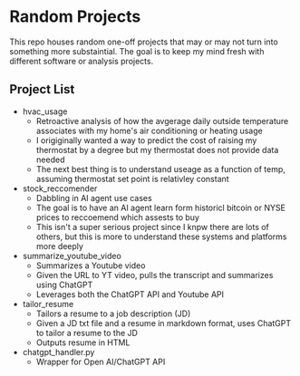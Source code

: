 # Random Projects

This repo houses random one-off projects that may or may not turn into something more substaintial. 
The goal is to keep my mind fresh with different software or analysis projects. 

## Project List
* hvac_usage
  * Retroactive analysis of how the avgerage daily outside temperature associates with my home's air conditioning or heating usage
  * I origiginally wanted a way to predict the cost of raising my thermostat by a degree but my thermostat does not provide data needed
  * The next best thing is to understand useage as a function of temp, assuming thermostat set point is relativley constant 
* stock_reccomender
  * Dabbling in AI agent use cases
  * The goal is to have an AI agent learn form historicl bitcoin or NYSE prices to reccoemend which assests to buy
  * This isn't a super serious project since I knpw there are lots of others, but this is more to understand these systems and platforms more deeply 
* summarize_youtube_video
  * Summarizes a Youtube video
  * Given the URL to  YT video, pulls the transcript and summarizes using ChatGPT
  * Leverages both the ChatGPT API and Youtube API
* tailor_resume
  * Tailors a resume to a job description (JD)
  * Given a JD txt file and a resume in markdown format, uses ChatGPT to tailor a resume to the JD
  * Outputs resume in HTML
* chatgpt_handler.py
  * Wrapper for Open AI/ChatGPT API
